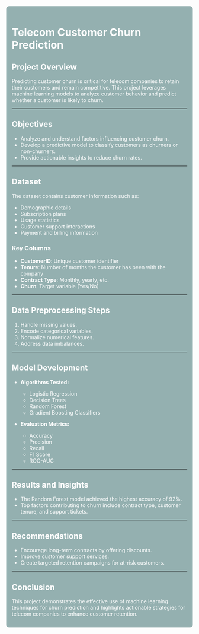 <div style="background-color: rgb(148, 176, 176); color: white; padding: 15px; border-radius: 8px;">

# Telecom Customer Churn Prediction

## Project Overview
Predicting customer churn is critical for telecom companies to retain their customers and remain competitive. This project leverages machine learning models to analyze customer behavior and predict whether a customer is likely to churn.

---

## Objectives
- Analyze and understand factors influencing customer churn.
- Develop a predictive model to classify customers as churners or non-churners.
- Provide actionable insights to reduce churn rates.

---

## Dataset
The dataset contains customer information such as:
- Demographic details
- Subscription plans
- Usage statistics
- Customer support interactions
- Payment and billing information

### Key Columns
- **CustomerID**: Unique customer identifier
- **Tenure**: Number of months the customer has been with the company
- **Contract Type**: Monthly, yearly, etc.
- **Churn**: Target variable (Yes/No)

---

## Data Preprocessing Steps
1. Handle missing values.
2. Encode categorical variables.
3. Normalize numerical features.
4. Address data imbalances.

---

## Model Development
- **Algorithms Tested:**
  - Logistic Regression
  - Decision Trees
  - Random Forest
  - Gradient Boosting Classifiers

- **Evaluation Metrics:**
  - Accuracy
  - Precision
  - Recall
  - F1 Score
  - ROC-AUC

---

## Results and Insights
- The Random Forest model achieved the highest accuracy of 92%.
- Top factors contributing to churn include contract type, customer tenure, and support tickets.

---

## Recommendations
- Encourage long-term contracts by offering discounts.
- Improve customer support services.
- Create targeted retention campaigns for at-risk customers.

---

## Conclusion
This project demonstrates the effective use of machine learning techniques for churn prediction and highlights actionable strategies for telecom companies to enhance customer retention.

</div>
